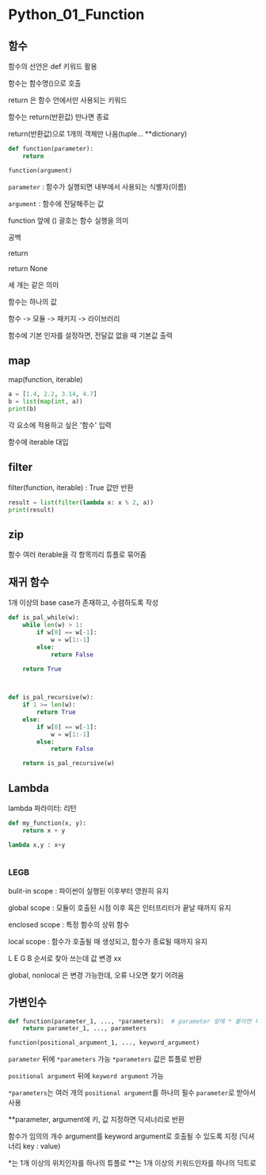 # Python_01_Function

## 함수

함수의 선언은 def 키워드 활용

함수는 함수명()으로 호출



return 은 함수 안에서만 사용되는 키워드

함수는 return(반환값) 만나면 종료

return(반환값)으로 1개의 객체만 나옴(tuple... **dictionary)

 ```python
 def function(parameter):
     return
 
 function(argument)
 ```



`parameter` : 함수가 실행되면 내부에서 사용되는 식별자(이름)

`argument` : 함수에 전달해주는 값

function 앞에 () 괄호는 함수 실행을 의미

공백

return

return None

세 개는 같은 의미



함수는 하나의 값



함수 -> 모듈 -> 패키지 -> 라이브러리



함수에 기본 인자를 설정하면, 전달값 없을 때 기본값 출력



## map

map(function, iterable)

```python
a = [1.4, 2.2, 3.14, 4.7]
b = list(map(int, a))
print(b)
```

각 요소에 적용하고 싶은 '함수' 입력

함수에 iterable 대입



## filter

filter(function, iterable) : True 값만 반환

```python
result = list(filter(lambda x: x % 2, a))
print(result)
```



## zip

 함수 여러 iterable을 각 항목끼리 튜플로 묶어줌



## 재귀 함수

1개 이상의 base case가 존재하고, 수렴하도록 작성

```python
def is_pal_while(w):
    while len(w) > 1:
        if w[0] == w[-1]:
            w = w[1:-1]
        else:
            return False
	
    return True



def is_pal_recursive(w):
    if 1 >= len(w):
        return True
    else:
        if w[0] == w[-1]:
            w = w[1:-1]
        else:
            return False

    return is_pal_recursive(w)
```





## Lambda

lambda 파라미터: 리턴

```python
def my_function(x, y):
    return x + y

lambda x,y : x+y 
    
```





### LEGB

bulit-in scope : 파이썬이 실행된 이후부터 영원히 유지

global scope : 모듈이 호출된 시점 이후 혹은 인터프리터가 끝날 때까지 유지

enclosed scope : 특정 함수의 상위 함수

local scope : 함수가 호출될 때 생성되고, 함수가 종료될 때까지 유지



L E G B 순서로 찾아 쓰는데 값 변경 xx

global, nonlocal 은 변경 가능한데, 오류 나오면 찾기 어려움



## 가변인수

```python
def function(parameter_1, ..., *parameters):  # parameter 앞에 * 붙이면 패킹
    return parameter_1, ..., parameters

function(positional_argument_1, ..., keyword_argument)
```

`parameter` 뒤에 `*parameters` 가능 `*parameters` 값은 튜플로 반환

`positional argument` 뒤에 `keyword argument` 가능



`*parameters`는 여러 개의 `positional argument`를 하나의 필수 `parameter`로 받아서 사용



**parameter, argument에 키, 값 지정하면 딕셔너리로 반환

함수가 임의의 개수 argument를 keyword argument로 호출될 수 있도록 지정 (딕셔너리 key : value)



*는 1개 이상의 위치인자를 하나의 튜플로
**는 1개 이상의 키워드인자를 하나의 딕트로
